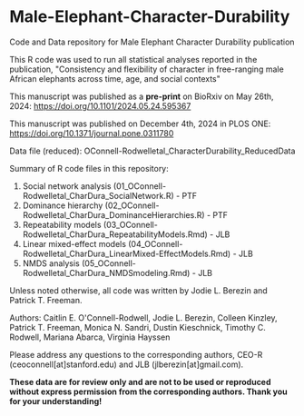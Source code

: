# Male-Elephant-Character-Durability
Code and Data repository for Male Elephant Character Durability publication

This R code was used to run all statistical analyses reported in the publication, "Consistency and flexibility of character in free-ranging male African elephants across time, age, and social contexts" 

This manuscript was published as a **pre-print** on BioRxiv on May 26th, 2024: https://doi.org/10.1101/2024.05.24.595367

This manuscript was published on December 4th, 2024 in PLOS ONE: https://doi.org/10.1371/journal.pone.0311780

Data file (reduced): OConnell-Rodwelletal_CharacterDurability_ReducedData

Summary of R code files in this repository:
1. Social network analysis (01_OConnell-Rodwelletal_CharDura_SocialNetwork.R) - PTF
2. Dominance hierarchy (02_OConnell-Rodwelletal_CharDura_DominanceHierarchies.R) - PTF
3. Repeatability models (03_OConnell-Rodwelletal_CharDura_RepeatabilityModels.Rmd) - JLB
4. Linear mixed-effect models (04_OConnell-Rodwelletal_CharDura_LinearMixed-EffectModels.Rmd) - JLB
5. NMDS analysis (05_OConnell-Rodwelletal_CharDura_NMDSmodeling.Rmd) - JLB

Unless noted otherwise, all code was written by Jodie L. Berezin and Patrick T. Freeman.

Authors: Caitlin E. O'Connell-Rodwell, Jodie L. Berezin, Colleen Kinzley, Patrick T. Freeman, Monica N. Sandri, Dustin Kieschnick, Timothy C. Rodwell, Mariana Abarca, Virginia Hayssen

Please address any questions to the corresponding authors, CEO-R (ceoconnell[at]stanford.edu) and JLB (jlberezin[at]gmail.com).

**These data are for review only and are not to be used or reproduced without express permission from the corresponding authors. Thank you for your understanding!**
